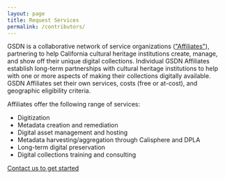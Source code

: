```yaml
---
layout: page
title: Request Services
permalink: /contributors/
---
```


GSDN is a collaborative network of service organizations (["Affiliates"](../all)), partnering to help California cultural heritage institutions create, manage, and show off their unique digital collections. Individual GSDN Affiliates establish long-term partnerships with cultural heritage institutions to help with one or more aspects of making their collections digitally available. GSDN Affiliates set their own services, costs (free or at-cost), and geographic eligibility criteria.

Affiliates offer the following range of services:

*   Digitization
*   Metadata creation and remediation
*   Digital asset management and hosting
*   Metadata harvesting/aggregation through Calisphere and DPLA
*   Long-term digital preservation
*   Digital collections training and consulting

<a class="primary-link" href="mailto:gsdn@cdlib.org">Contact us to get started</a>
